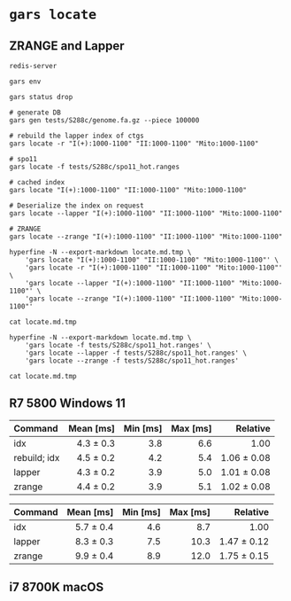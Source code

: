 # `gars locate`

## ZRANGE and Lapper

```shell
redis-server

gars env

gars status drop

# generate DB
gars gen tests/S288c/genome.fa.gz --piece 100000

# rebuild the lapper index of ctgs
gars locate -r "I(+):1000-1100" "II:1000-1100" "Mito:1000-1100"

# spo11
gars locate -f tests/S288c/spo11_hot.ranges

# cached index
gars locate "I(+):1000-1100" "II:1000-1100" "Mito:1000-1100"

# Deserialize the index on request
gars locate --lapper "I(+):1000-1100" "II:1000-1100" "Mito:1000-1100"

# ZRANGE
gars locate --zrange "I(+):1000-1100" "II:1000-1100" "Mito:1000-1100"

hyperfine -N --export-markdown locate.md.tmp \
    'gars locate "I(+):1000-1100" "II:1000-1100" "Mito:1000-1100"' \
    'gars locate -r "I(+):1000-1100" "II:1000-1100" "Mito:1000-1100"' \
    'gars locate --lapper "I(+):1000-1100" "II:1000-1100" "Mito:1000-1100"' \
    'gars locate --zrange "I(+):1000-1100" "II:1000-1100" "Mito:1000-1100"'

cat locate.md.tmp

hyperfine -N --export-markdown locate.md.tmp \
    'gars locate -f tests/S288c/spo11_hot.ranges' \
    'gars locate --lapper -f tests/S288c/spo11_hot.ranges' \
    'gars locate --zrange -f tests/S288c/spo11_hot.ranges'

cat locate.md.tmp

```

## R7 5800 Windows 11

| Command      | Mean [ms] | Min [ms] | Max [ms] |    Relative |
|:-------------|----------:|---------:|---------:|------------:|
| idx          | 4.3 ± 0.3 |      3.8 |      6.6 |        1.00 |
| rebuild; idx | 4.5 ± 0.2 |      4.2 |      5.4 | 1.06 ± 0.08 |
| lapper       | 4.3 ± 0.2 |      3.9 |      5.0 | 1.01 ± 0.08 |
| zrange       | 4.4 ± 0.2 |      3.9 |      5.1 | 1.02 ± 0.08 |

| Command | Mean [ms] | Min [ms] | Max [ms] |    Relative |
|:--------|----------:|---------:|---------:|------------:|
| idx     | 5.7 ± 0.4 |      4.6 |      8.7 |        1.00 |
| lapper  | 8.3 ± 0.3 |      7.5 |     10.3 | 1.47 ± 0.12 |
| zrange  | 9.9 ± 0.4 |      8.9 |     12.0 | 1.75 ± 0.15 |

## i7 8700K macOS
